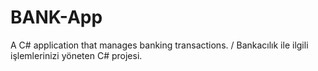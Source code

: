 # BANK-App
A C# application that manages banking transactions. / Bankacılık ile ilgili işlemlerinizi yöneten C# projesi.
